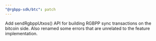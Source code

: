 ```yaml
---
"@rgbpp-sdk/btc": patch
---
```


Add sendRgbppUtxos() API for building RGBPP sync transactions on the bitcoin side.
Also renamed some errors that are unrelated to the feature implementation. 
